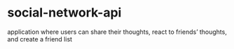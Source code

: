 # social-network-api
application where users can share their thoughts, react to friends’ thoughts, and create a friend list

